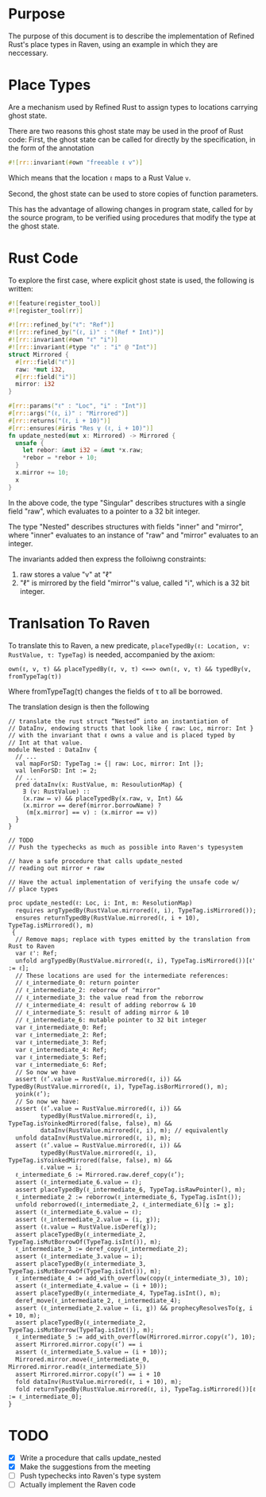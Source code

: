 # Purpose
The purpose of this document is to describe the implementation of Refined Rust's place types in Raven,
using an example in which they are neccessary.

# Place Types
Are a mechanism used by Refined Rust to assign types to locations carrying ghost state.

There are two reasons this ghost state may be used in the proof of Rust code:
First, the ghost state can be called for directly by the specification, in the form of the annotation

```rust
#![rr::invariant(#own "freeable ℓ v")]
```

Which means that the location `ℓ` maps to a Rust Value `v`.

Second, the ghost state can be used to store copies of function parameters.

This has the advantage of allowing changes in program state, called for by the source program,
to be verified using procedures that modify the type at the ghost state.

# Rust Code
To explore the first case, where explicit ghost state is used, the following is written:

```rust
#![feature(register_tool)]
#![register_tool(rr)]

#![rr::refined_by("ℓ": "Ref")]
#![rr::refined_by("(ℓ, i)" : "(Ref * Int)")]
#![rr::invariant(#own "ℓ" "i")]
#![rr::invariant(#type "ℓ" : "i" @ "Int")]
struct Mirrored {
  #[rr::field("ℓ")]
  raw: *mut i32,
  #[rr::field("i")]
  mirror: i32
}

#[rr::params("ℓ" : "Loc", "i" : "Int")]
#[rr::args("(ℓ, i)" : "Mirrored")]
#[rr::returns("(ℓ, i + 10)")]
#[rr::ensures(#iris "Res γ (ℓ, i + 10)")]
fn update_nested(mut x: Mirrored) -> Mirrored {
  unsafe {
    let rebor: &mut i32 = &mut *x.raw;
    *rebor = *rebor + 10;
  }
  x.mirror += 10;
  x
}
```

In the above code, the type "Singular" describes structures with a single field "raw", which evaluates to a pointer to a 32 bit integer.

The type "Nested" describes structures with fields "inner" and "mirror", where "inner" evaluates to an instance of "raw" and "mirror" evaluates to an integer.

The invariants added then express the folloiwng constraints:
1. raw stores a value "v" at "ℓ"
2. "ℓ" is mirrored by the field "mirror"'s value, called "i", which is a 32 bit integer.

# Tranlsation To Raven

To translate this to Raven, a new predicate, `placeTypedBy(ℓ: Location, v: RustValue, τ: TypeTag)` is needed,
accompanied by the axiom:

```
own(ℓ, v, τ) && placeTypedBy(ℓ, v, τ) <==> own(ℓ, v, τ) && typedBy(v, fromTypeTag(τ))
```

Where fromTypeTag(τ) changes the fields of τ to all be borrowed.

The translation design is then the following

```
// translate the rust struct “Nested” into an instantiation of
// DataInv, endowing structs that look like { raw: Loc, mirror: Int }
// with the invariant that ℓ owns a value and is placed typed by
// Int at that value.
module Nested : DataInv {
  // ...
  val mapForSD: TypeTag := {| raw: Loc, mirror: Int |};
  val lenForSD: Int := 2;
  // ...
  pred dataInv(x: RustValue, m: ResoulutionMap) {
    ∃ (v: RustValue) ::
    (x.raw ↦ v) && placeTypedBy(x.raw, v, Int) &&
    (x.mirror == deref(mirror.borrowName) ?
     (m[x.mirror] == v) : (x.mirror == v))
  }
}

// TODO
// Push the typechecks as much as possible into Raven's typesystem

// have a safe procedure that calls update_nested
// reading out mirror + raw

// Have the actual implementation of verifying the unsafe code w/
// place types

proc update_nested(ℓ: Loc, i: Int, m: ResolutionMap)
  requires argTypedBy(RustValue.mirrored(ℓ, i), TypeTag.isMirrored());
  ensures returnTypedBy(RustValue.mirrored(ℓ, i + 10), TypeTag.isMirrored(), m)
 {
  // Remove maps; replace with types emitted by the translation from Rust to Raven
  var ℓ': Ref;
  unfold argTypedBy(RustValue.mirrored(ℓ, i), TypeTag.isMirrored())[ℓ' := ℓ];
  // These locations are used for the intermediate references:
  // ℓ_intermediate_0: return pointer
  // ℓ_intermediate_2: reborrow of "mirror"
  // ℓ_intermediate_3: the value read from the reborrow
  // ℓ_intermediate_4: result of adding reborrow & 10
  // ℓ_intermediate_5: result of adding mirror & 10
  // ℓ_intermediate_6: mutable pointer to 32 bit integer
  var ℓ_intermediate_0: Ref;
  var ℓ_intermediate_2: Ref;
  var ℓ_intermediate_3: Ref;
  var ℓ_intermediate_4: Ref;
  var ℓ_intermediate_5: Ref;
  var ℓ_intermediate_6: Ref;
  // So now we have
  assert (ℓ’.value ↦ RustValue.mirrored(ℓ, i)) && TypedBy(RustValue.mirrored(ℓ, i), TypeTag.isBorMirrored(), m);
  yoink(ℓ’);
  // So now we have:
  assert (ℓ’.value ↦ RustValue.mirrored(ℓ, i)) &&
         typedBy(RustValue.mirrored(ℓ, i), TypeTag.isYoinkedMirrored(false, false), m) &&
         dataInv(RustValue.mirrored(ℓ, i), m); // equivalently
  unfold dataInv(RustValue.mirrored(ℓ, i), m);
  assert (ℓ’.value ↦ RustValue.mirrored(ℓ, i)) &&
         typedBy(RustValue.mirrored(ℓ, i), TypeTag.isYoinkedMirrored(false, false), m) &&
         ℓ.value ↦ i;
  ℓ_intermediate_6 := Mirrored.raw.deref_copy(ℓ’);
  assert (ℓ_intermediate_6.value ↦ ℓ);
  assert placeTypedBy(ℓ_intermediate_6, TypeTag.isRawPointer(), m);
  ℓ_intermediate_2 := reborrow(ℓ_intermediate_6, TypeTag.isInt());
  unfold reborrowed(ℓ_intermediate_2, ℓ_intermediate_6)[ɣ := ɣ];
  assert (ℓ_intermediate_6.value ↦ ℓ);
  assert (ℓ_intermediate_2.value ↦ (i, ɣ));
  assert (ℓ.value ↦ RustValue.isDeref(ɣ));
  assert placeTypedBy(ℓ_intermediate_2, TypeTag.isMutBorrowOf(TypeTag.isInt()), m);
  ℓ_intermediate_3 := deref_copy(ℓ_intermediate_2);
  assert (ℓ_intermediate_3.value ↦ i);
  assert placeTypedBy(ℓ_intermediate_3, TypeTag.isMutBorrowOf(TypeTag.isInt()), m);
  ℓ_intermediate_4 := add_with_overflow(copy(ℓ_intermediate_3), 10);
  assert (ℓ_intermediate_4.value ↦ (i + 10));
  assert placeTypedBy(ℓ_intermediate_4, TypeTag.isInt(), m);
  deref_move(ℓ_intermediate_2, ℓ_intermediate_4);
  assert (ℓ_intermediate_2.value ↦ (i, ɣ)) && prophecyResolvesTo(ɣ, i + 10, m);
  assert placeTypedBy(ℓ_intermediate_2, TypeTag.isMutBorrow(TypeTag.isInt()), m);
  ℓ_intermediate_5 := add_with_overflow(Mirrored.mirror.copy(ℓ’), 10);
  assert Mirrored.mirror.copy(ℓ’) == i
  assert (ℓ_intermediate_5.value ↦ (i + 10));
  Mirrored.mirror.move(ℓ_intermediate_0, Mirrored.mirror.read(ℓ_intermediate_5))
  assert Mirrored.mirror.copy(ℓ’) == i + 10
  fold dataInv(RustValue.mirrored(ℓ, i + 10), m);
  fold returnTypedBy(RustValue.mirrored(ℓ, i), TypeTag.isMirrored())[ℓ := ℓ_intermediate_0];
}
```

# TODO
- [x] Write a procedure that calls update_nested
- [x] Make the suggestions from the meeting
- [ ] Push typechecks into Raven's type system
- [ ] Actually implement the Raven code
